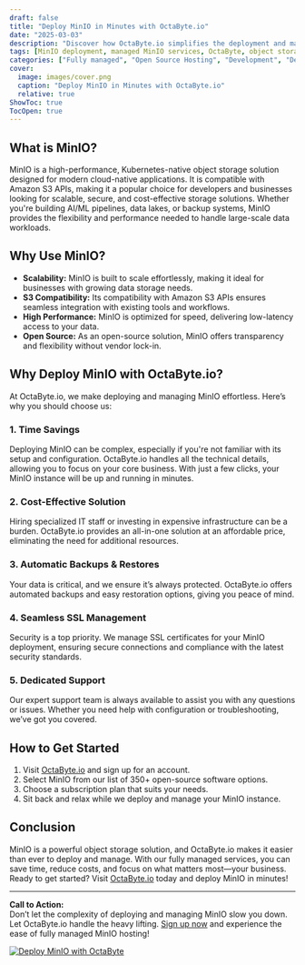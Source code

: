 ```yaml
---
draft: false
title: "Deploy MinIO in Minutes with OctaByte.io"
date: "2025-03-03"
description: "Discover how OctaByte.io simplifies the deployment and management of MinIO, the high-performance object storage solution. Save time, reduce costs, and enjoy seamless scalability with our fully managed services."
tags: [MinIO deployment, managed MinIO services, OctaByte, object storage, cloud storage, MinIO hosting, managed IT services, open-source software hosting, scalable storage solutions]
categories: ["Fully managed", "Open Source Hosting", "Development", "Dev Ops", "MinIO"]
cover:
  image: images/cover.png
  caption: "Deploy MinIO in Minutes with OctaByte.io"
  relative: true
ShowToc: true
TocOpen: true
---
```



## What is MinIO?

MinIO is a high-performance, Kubernetes-native object storage solution designed for modern cloud-native applications. It is compatible with Amazon S3 APIs, making it a popular choice for developers and businesses looking for scalable, secure, and cost-effective storage solutions. Whether you're building AI/ML pipelines, data lakes, or backup systems, MinIO provides the flexibility and performance needed to handle large-scale data workloads.

## Why Use MinIO?

- **Scalability:** MinIO is built to scale effortlessly, making it ideal for businesses with growing data storage needs.
- **S3 Compatibility:** Its compatibility with Amazon S3 APIs ensures seamless integration with existing tools and workflows.
- **High Performance:** MinIO is optimized for speed, delivering low-latency access to your data.
- **Open Source:** As an open-source solution, MinIO offers transparency and flexibility without vendor lock-in.

## Why Deploy MinIO with OctaByte.io?

At OctaByte.io, we make deploying and managing MinIO effortless. Here’s why you should choose us:

### 1. **Time Savings**
Deploying MinIO can be complex, especially if you're not familiar with its setup and configuration. OctaByte.io handles all the technical details, allowing you to focus on your core business. With just a few clicks, your MinIO instance will be up and running in minutes.

### 2. **Cost-Effective Solution**
Hiring specialized IT staff or investing in expensive infrastructure can be a burden. OctaByte.io provides an all-in-one solution at an affordable price, eliminating the need for additional resources.

### 3. **Automatic Backups & Restores**
Your data is critical, and we ensure it’s always protected. OctaByte.io offers automated backups and easy restoration options, giving you peace of mind.

### 4. **Seamless SSL Management**
Security is a top priority. We manage SSL certificates for your MinIO deployment, ensuring secure connections and compliance with the latest security standards.

### 5. **Dedicated Support**
Our expert support team is always available to assist you with any questions or issues. Whether you need help with configuration or troubleshooting, we’ve got you covered.

## How to Get Started

1. Visit [OctaByte.io](https://octabyte.io) and sign up for an account.
2. Select MinIO from our list of 350+ open-source software options.
3. Choose a subscription plan that suits your needs.
4. Sit back and relax while we deploy and manage your MinIO instance.

## Conclusion

MinIO is a powerful object storage solution, and OctaByte.io makes it easier than ever to deploy and manage. With our fully managed services, you can save time, reduce costs, and focus on what matters most—your business. Ready to get started? Visit [OctaByte.io](https://octabyte.io) today and deploy MinIO in minutes!

---

**Call to Action:**  
Don’t let the complexity of deploying and managing MinIO slow you down. Let OctaByte.io handle the heavy lifting. [Sign up now](https://octabyte.io) and experience the ease of fully managed MinIO hosting!

[![Deploy MinIO with OctaByte](/images/deploy-on-octabyte.png)](https://octabyte.io/fully-managed-open-source-services/development/dev-ops/minio)